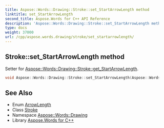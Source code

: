 ```yaml
---
title: Aspose::Words::Drawing::Stroke::set_StartArrowLength method
linktitle: set_StartArrowLength
second_title: Aspose.Words for C++ API Reference
description: 'Aspose::Words::Drawing::Stroke::set_StartArrowLength method. Setter for Aspose::Words::Drawing::Stroke::get_StartArrowLength in C++.'
type: docs
weight: 37000
url: /cpp/aspose.words.drawing/stroke/set_startarrowlength/
---
```

## Stroke::set_StartArrowLength method


Setter for [Aspose::Words::Drawing::Stroke::get_StartArrowLength](../get_startarrowlength/).

```cpp
void Aspose::Words::Drawing::Stroke::set_StartArrowLength(Aspose::Words::Drawing::ArrowLength value)
```

## See Also

* Enum [ArrowLength](../../arrowlength/)
* Class [Stroke](../)
* Namespace [Aspose::Words::Drawing](../../)
* Library [Aspose.Words for C++](../../../)

